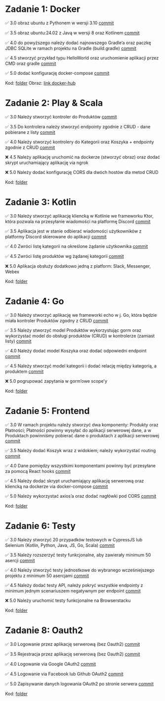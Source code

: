 # Zadanie 1: Docker

✅ 3.0 obraz ubuntu z Pythonem w wersji 3.10 [commit](https://github.com/Maurice010/e-biznes/commit/febd9483b97d05fa8d29b4c4e2cb59b5b7410ed5)

✅ 3.5 obraz ubuntu:24.02 z Javą w wersji 8 oraz Kotlinem [commit](https://github.com/Maurice010/e-biznes/commit/febd9483b97d05fa8d29b4c4e2cb59b5b7410ed5)

✅ 4.0 do powyższego należy dodać najnowszego Gradle’a oraz paczkę JDBC
SQLite w ramach projektu na Gradle (build.gradle) [commit](https://github.com/Maurice010/e-biznes/commit/febd9483b97d05fa8d29b4c4e2cb59b5b7410ed5)

✅ 4.5 stworzyć przykład typu HelloWorld oraz uruchomienie aplikacji
przez CMD oraz gradle [commit](https://github.com/Maurice010/e-biznes/commit/febd9483b97d05fa8d29b4c4e2cb59b5b7410ed5)

✅ 5.0 dodać konfigurację docker-compose [commit](https://github.com/Maurice010/e-biznes/commit/febd9483b97d05fa8d29b4c4e2cb59b5b7410ed5)

Kod: [folder](https://github.com/Maurice010/e-biznes/tree/main/task1)
Obraz: [link docker-hub](https://hub.docker.com/repository/docker/mauricee/e-biz-task1)

# Zadanie 2: Play & Scala

✅ 3.0 Należy stworzyć kontroler do Produktów [commit](https://github.com/Maurice010/e-biznes/commit/142c41882f1cdbd185601c4a8c7755ea840ada6b)

✅ 3.5 Do kontrolera należy stworzyć endpointy zgodnie z CRUD - dane pobierane z listy [commit](https://github.com/Maurice010/e-biznes/commit/142c41882f1cdbd185601c4a8c7755ea840ada6b)

✅ 4.0 Należy stworzyć kontrolery do Kategorii oraz Koszyka + endpointy zgodnie z CRUD [commit](https://github.com/Maurice010/e-biznes/commit/142c41882f1cdbd185601c4a8c7755ea840ada6b)

❌ 4.5 Należy aplikację uruchomić na dockerze (stworzyć obraz) oraz dodać skrypt uruchamiający aplikację via ngrok

❌ 5.0 Należy dodać konfigurację CORS dla dwóch hostów dla metod CRUD

Kod: [folder](https://github.com/Maurice010/e-biznes/tree/main/task2)

# Zadanie 3: Kotlin

✅ 3.0 Należy stworzyć aplikację kliencką w Kotlinie we frameworku Ktor, która pozwala na przesyłanie wiadomości na platformę Discord [commit](https://github.com/Maurice010/e-biznes/commit/185c9bc7b8cf838ccfad4b8a96f0f21fc8b4e9f6)

✅ 3.5 Aplikacja jest w stanie odbierać wiadomości użytkowników z platformy Discord skierowane do aplikacji [commit](https://github.com/Maurice010/e-biznes/commit/185c9bc7b8cf838ccfad4b8a96f0f21fc8b4e9f6)

✅ 4.0 Zwróci listę kategorii na określone żądanie użytkownika [commit](https://github.com/Maurice010/e-biznes/commit/185c9bc7b8cf838ccfad4b8a96f0f21fc8b4e9f6)

✅ 4.5 Zwróci listę produktów wg żądanej kategorii [commit](https://github.com/Maurice010/e-biznes/commit/185c9bc7b8cf838ccfad4b8a96f0f21fc8b4e9f6)

❌ 5.0 Aplikacja obsłuży dodatkowo jedną z platform: Slack, Messenger, Webex

Kod: [folder](https://github.com/Maurice010/e-biznes/tree/main/task3)

# Zadanie 4: Go

✅ 3.0 Należy stworzyć aplikację we frameworki echo w j. Go, która będzie miała kontroler Produktów zgodny z CRUD [commit](https://github.com/Maurice010/e-biznes/commit/0c68559219ea48aedf3353f542218690f9578a97)

✅ 3.5 Należy stworzyć model Produktów wykorzystując gorm oraz wykorzystać model do obsługi produktów (CRUD) w kontrolerze (zamiast listy) [commit](https://github.com/Maurice010/e-biznes/commit/0c68559219ea48aedf3353f542218690f9578a97)

✅ 4.0 Należy dodać model Koszyka oraz dodać odpowiedni endpoint [commit](https://github.com/Maurice010/e-biznes/commit/0c68559219ea48aedf3353f542218690f9578a97)

✅ 4.5 Należy stworzyć model kategorii i dodać relację między kategorią, a produktem [commit](https://github.com/Maurice010/e-biznes/commit/0c68559219ea48aedf3353f542218690f9578a97)

❌ 5.0 pogrupować zapytania w gorm’owe scope'y

Kod: [folder](https://github.com/Maurice010/e-biznes/tree/main/task4)

# Zadanie 5: Frontend

✅ 3.0 W ramach projektu należy stworzyć dwa komponenty: Produkty oraz Płatności; Płatności powinny wysyłać do aplikacji serwerowej dane, a w Produktach powinniśmy pobierać dane o produktach z aplikacji serwerowej [commit](https://github.com/Maurice010/e-biznes/commit/38d6ac1c4297179b23f1db7b7eb9fb0ac0599e92)

✅ 3.5 Należy dodać Koszyk wraz z widokiem; należy wykorzystać routing [commit](https://github.com/Maurice010/e-biznes/commit/38d6ac1c4297179b23f1db7b7eb9fb0ac0599e92)

✅ 4.0 Dane pomiędzy wszystkimi komponentami powinny być przesyłane za pomocą React hooks [commit](https://github.com/Maurice010/e-biznes/commit/38d6ac1c4297179b23f1db7b7eb9fb0ac0599e92)

✅ 4.5 Należy dodać skrypt uruchamiający aplikację serwerową oraz kliencką na dockerze via docker-compose [commit](https://github.com/Maurice010/e-biznes/commit/38d6ac1c4297179b23f1db7b7eb9fb0ac0599e92)

✅ 5.0 Należy wykorzystać axios’a oraz dodać nagłówki pod CORS [commit](https://github.com/Maurice010/e-biznes/commit/38d6ac1c4297179b23f1db7b7eb9fb0ac0599e92)

Kod: [folder](https://github.com/Maurice010/e-biznes/tree/main/task5)

# Zadanie 6: Testy

✅ 3.0 Należy stworzyć 20 przypadków testowych w CypressJS lub Selenium (Kotlin, Python, Java, JS, Go, Scala) [commit](https://github.com/Maurice010/e-biznes/commit/107a9ed1d8c5ab3eee6b33c05fb2f25301d00803)

✅ 3.5 Należy rozszerzyć testy funkcjonalne, aby zawierały minimum 50 asercji [commit](https://github.com/Maurice010/e-biznes/commit/107a9ed1d8c5ab3eee6b33c05fb2f25301d00803)

✅ 4.0 Należy stworzyć testy jednostkowe do wybranego wcześniejszego projektu z minimum 50 asercjami [commit](https://github.com/Maurice010/e-biznes/commit/107a9ed1d8c5ab3eee6b33c05fb2f25301d00803)

✅ 4.5 Należy dodać testy API, należy pokryć wszystkie endpointy z minimum jednym scenariuszem negatywnym per endpoint [commit](https://github.com/Maurice010/e-biznes/commit/107a9ed1d8c5ab3eee6b33c05fb2f25301d00803)

❌ 5.0 Należy uruchomić testy funkcjonalne na Browserstacku

Kod: [folder](https://github.com/Maurice010/e-biznes/tree/main/task5)


# Zadanie 8: Oauth2

✅ 3.0 Logowanie przez aplikację serwerową (bez Oauth2) [commit](https://github.com/Maurice010/e-biznes/commit/ce5b349b229d286e94e74107dfc0644a41d3dbc5)

✅ 3.5 Rejestracja przez aplikację serwerową (bez Oauth2) [commit](https://github.com/Maurice010/e-biznes/commit/ce5b349b229d286e94e74107dfc0644a41d3dbc5)

✅ 4.0 Logowanie via Google OAuth2 [commit](https://github.com/Maurice010/e-biznes/commit/ce5b349b229d286e94e74107dfc0644a41d3dbc5)

✅ 4.5 Logowanie via Facebook lub Github OAuth2 [commit](https://github.com/Maurice010/e-biznes/commit/ce5b349b229d286e94e74107dfc0644a41d3dbc5)

✅ 5.0 Zapisywanie danych logowania OAuth2 po stronie serwera [commit](https://github.com/Maurice010/e-biznes/commit/ce5b349b229d286e94e74107dfc0644a41d3dbc5)

Kod: [folder](https://github.com/Maurice010/e-biznes/tree/main/task5)
